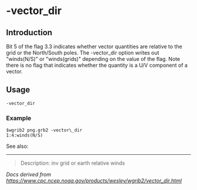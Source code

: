 # -vector_dir

## Introduction

Bit 5 of the flag 3.3 indicates whether vector quantities are relative to the
grid or the North/South poles.
The -vector_dir option writes out "winds(N/S)" or "winds(grids)"
depending on the value of the flag. Note there is no flag that indicates whether
the quantity is a U/V component of a vector.

## Usage

```
-vector_dir
```

### Example

```
$wgrib2 png.grb2 -vector\_dir
1:4:winds(N/S)
```

See also:

---

> Description: inv grid or earth relative winds

_Docs derived from <https://www.cpc.ncep.noaa.gov/products/wesley/wgrib2/vector_dir.html>_
